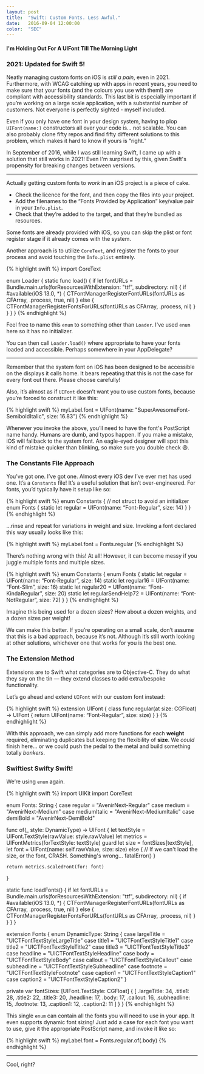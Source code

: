 ```yaml
---
layout: post
title:  "Swift: Custom Fonts. Less Awful."
date:   2016-09-04 12:00:00
color:  "SEC"
---
```


#### I'm Holding Out For A UIFont Till The Morning Light

### 2021: Updated for Swift 5!

Neatly managing custom fonts on iOS is _still a pain_, even in 2021. Furthermore, with WCAG catching up with apps in recent years, you need to make sure that your fonts (and the colours you use with them!) are compliant with accessibility standards. This last bit is especially important if you’re working on a large scale application, with a substantial number of customers. Not everyone is perfectly sighted - myself included.

Even if you only have one font in your design system, having to plop `UIFont(name:)` constructors all over your code is… not scalable. You can also probably clone fifty repos and find fifty different solutions to this problem, which makes it hard to know if yours is “right.”

In September of 2016, while I was still learning Swift, I came up with a solution that still works in 2021! Even I'm surprised by this, given Swift's propensity for breaking changes between versions.

---

Actually getting custom fonts to _work_ in an iOS project is a piece of cake. 

- Check the licence for the font, and then copy the files into your project.
- Add the filenames to the “Fonts Provided by Application” key/value pair in your `Info.plist`. 
- Check that they’re added to the target, and that they’re bundled as resources.

Some fonts are already provided with iOS, so you can skip the plist or font register stage if it already comes with the system.

Another approach is to utilize `CoreText`, and register the fonts to your process and avoid touching the `Info.plist` entirely.

{% highlight swift %}
import CoreText

enum Loader {
    static func load() {
        if let fontURLs = Bundle.main.urls(forResourcesWithExtension: "ttf", subdirectory: nil) {
            if #available(iOS 13.0, \*) {
                CTFontManagerRegisterFontURLs(fontURLs as CFArray, .process, true, nil)
            } else {
                CTFontManagerRegisterFontsForURLs(fontURLs as CFArray, .process, nil)
            }
        }
    }
}
{% endhighlight %}

Feel free to name this `enum` to something other than `Loader`. I've used `enum` here so it has no initializer.

You can then call `Loader.load()` where appropriate to have your fonts loaded and accessible. Perhaps somewhere in your AppDelegate?

---

Remember that the system font on iOS has been designed to be accessible on the displays it calls home. It bears repeating that this is not the case for every font out there. Please choose carefully!

Also, it’s almost as if `UIFont` doesn’t want you to use custom fonts, because you’re forced to construct it like this:

{% highlight swift %}
myLabel.font = UIFont(name: "SuperAwesomeFont-SemiboldItalic", size: 16.83")
{% endhighlight %}

Whenever you invoke the above, you’ll need to have the font's PostScript name handy. Humans are dumb, and typos happen. If you make a mistake, iOS will fallback to the system font. An eagle-eyed designer will spot this kind of mistake quicker than blinking, so make sure you double check 😆.

### The Constants File Approach

You’ve got one. I’ve got one. Almost every iOS dev I’ve ever met has used one. It’s a `Constants` file! It’s a useful solution that isn’t over-engineered. For fonts, you’d typically have it setup like so:

{% highlight swift %}
enum Constants { // not struct to avoid an initializer
  enum Fonts {
    static let regular = UIFont(name: “Font-Regular”, size: 14)
  }
}
{% endhighlight %}

…rinse and repeat for variations in weight and size. Invoking a font declared this way usually looks like this:

{% highlight swift %}
myLabel.font = Fonts.regular
{% endhighlight %}

There’s nothing wrong with this! At all! However, it can become messy if you juggle multiple fonts and multiple sizes.

{% highlight swift %}
enum Constants {
  enum Fonts {
    static let regular = UIFont(name: “Font-Regular”, size: 14)
    static let regular16 = UIFont(name: “Font-Slim”, size: 16)
    static let regular20 = UIFont(name: “Font-KindaRegular”, size: 20)
    static let regularSendHelp72 = UIFont(name: “Font-NotRegular”, size: 72)
  }
}
{% endhighlight %}

Imagine this being used for a dozen sizes? How about a dozen weights, and a dozen sizes per weight!

We can make this better. If you’re operating on a small scale, don’t assume that this is a bad approach, because it’s not.
Although it’s still worth looking at other solutions, whichever one that works for you is the best one.

### The Extension Method

Extensions are to Swift what categories are to Objective-C. They do what they say on the tin — they extend classes to add extra/bespoke functionality.

Let’s go ahead and extend `UIFont` with our custom font instead:

{% highlight swift %}
extension UIFont {
  class func regular(at size: CGFloat) -> UIFont {
    return UIFont(name: “Font-Regular”, size: size)
  }
}
{% endhighlight %}

With this approach, we can simply add more functions for each **weight** required, eliminating duplicates but keeping the flexibility of **size**.
We _could_ finish here… or we could push the pedal to the metal and build something totally _bonkers_.

### Swiftiest Swifty Swift!

We’re using `enum` again. 

{% highlight swift %}
import UIKit
import CoreText

enum Fonts: String {
  case regular = "AvenirNext-Regular"
  case medium = "AvenirNext-Medium"
  case mediumItalic = "AvenirNext-MediumItalic"
  case demiBold = "AvenirNext-DemiBold"
  
  func of(_ style: DynamicType) -> UIFont {
    let textStyle = UIFont.TextStyle(rawValue: style.rawValue)
    let metrics = UIFontMetrics(forTextStyle: textStyle)
    guard let size = fontSizes[textStyle], 
    let font = UIFont(name: self.rawValue, size: size) else {
      // If we can't load the size, or the font, CRASH. Something's wrong...
      fatalError()
    }
    
    return metrics.scaledFont(for: font)
  }
  
  static func loadFonts() {
    if let fontURLs = Bundle.main.urls(forResourcesWithExtension: "ttf", subdirectory: nil) {
      if #available(iOS 13.0, *) {
        CTFontManagerRegisterFontURLs(fontURLs as CFArray, .process, true, nil)
      } else {
        CTFontManagerRegisterFontsForURLs(fontURLs as CFArray, .process, nil)
      }
    }
  }
}

extension Fonts {
  enum DynamicType: String {
    case largeTitle = "UICTFontTextStyleLargeTitle"
    case title1 = "UICTFontTextStyleTitle1"
    case title2 = "UICTFontTextStyleTitle2"
    case title3 = "UICTFontTextStyleTitle3"
    case headline = "UICTFontTextStyleHeadline"
    case body = "UICTFontTextStyleBody"
    case callout = "UICTFontTextStyleCallout"
    case subheadline = "UICTFontTextStyleSubheadline"
    case footnote = "UICTFontTextStyleFootnote"
    case caption1 = "UICTFontTextStyleCaption1"
    case caption2 = "UICTFontTextStyleCaption2"
  }

  private var fontSizes: [UIFont.TextStyle: CGFloat] {
    [
      .largeTitle: 34,
      .title1: 28,
      .title2: 22,
      .title3: 20,
      .headline: 17,
      .body: 17,
      .callout: 16,
      .subheadline: 15,
      .footnote: 13,
      .caption1: 12,
      .caption2: 11
    ]
  }
}
{% endhighlight %}

This single `enum` can contain all the fonts you will need to use in your app. It even supports dynamic font sizing! Just add a case for each font you want to use, give it the appropriate PostScript name, and invoke it like so:

{% highlight swift %}
myLabel.font = Fonts.regular.of(.body)
{% endhighlight %}

---

Cool, right?
